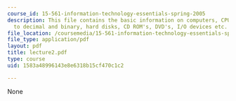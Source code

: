 ```yaml
---
course_id: 15-561-information-technology-essentials-spring-2005
description: This file contains the basic information on computers, CPU, conversions
  to decimal and binary, hard disks, CD ROM's, DVD's, I/O devices etc.
file_location: /coursemedia/15-561-information-technology-essentials-spring-2005/1583a48996143e8e6318b15cf470c1c2_lecture2.pdf
file_type: application/pdf
layout: pdf
title: lecture2.pdf
type: course
uid: 1583a48996143e8e6318b15cf470c1c2

---
```

None